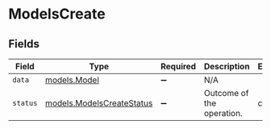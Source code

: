 # ModelsCreate


## Fields

| Field                                                        | Type                                                         | Required                                                     | Description                                                  | Example                                                      |
| ------------------------------------------------------------ | ------------------------------------------------------------ | ------------------------------------------------------------ | ------------------------------------------------------------ | ------------------------------------------------------------ |
| `data`                                                       | [models.Model](../models/model.md)                           | :heavy_minus_sign:                                           | N/A                                                          |                                                              |
| `status`                                                     | [models.ModelsCreateStatus](../models/modelscreatestatus.md) | :heavy_minus_sign:                                           | Outcome of the operation.                                    | created                                                      |